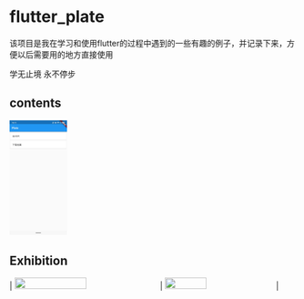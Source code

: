 # flutter_plate

该项目是我在学习和使用flutter的过程中遇到的一些有趣的例子，并记录下来，方便以后需要用的地方直接使用

学无止境 永不停步

## contents

<img width="20%" height="20%" src="https://raw.githubusercontent.com/zhou-Flutter/flutter_plate/master/assets/plate.jpg"/>

## Exhibition

|  <img width="50%" height="38%" src=""/>  | <img width="38%" height="38%" src=""/>     |

